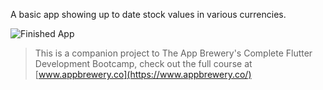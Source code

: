 
A basic app showing up to date stock values in various currencies.

![Finished App](https://github.com/londonappbrewery/Images/blob/master/bitcoin-flutter-demo.gif)

>This is a companion project to The App Brewery's Complete Flutter Development Bootcamp, check out the full course at [www.appbrewery.co](https://www.appbrewery.co/)

